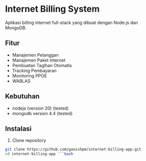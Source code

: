 # Internet Billing System

Aplikasi billing internet full-stack yang dibuat dengan Node.js dan MongoDB.

## Fitur

- Manajemen Pelanggan
- Manajemen Paket Internet
- Pembuatan Tagihan Otomatis
- Tracking Pembayaran
- Monitoring PPOE
- WABLAS

## Kebutuhan
- nodejs (version 20) (tested)
- mongodb version 4.4 (tested) 
## Instalasi
 
1. Clone repository
```bash
git clone https://github.com/ganishpm/internet-billing-app.git
cd internet-billing-app ```bash
